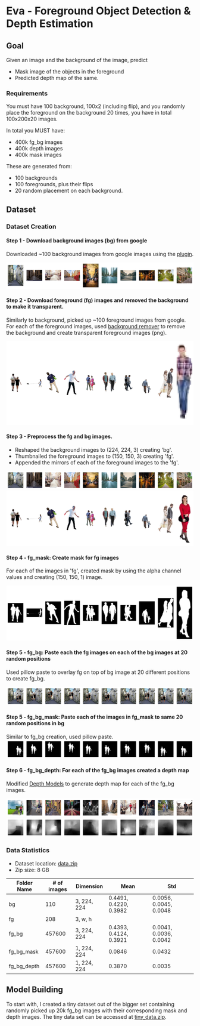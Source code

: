 # Eva - Foreground Object Detection & Depth Estimation

## Goal

Given an image and the background of the image, predict 

* Mask image of the objects in the foreground 
* Predicted depth map of the same.

### Requirements

You must have 100 background, 100x2 (including flip), and you randomly place the foreground on the background 20 times, you have in total 100x200x20 images. 

In total you MUST have:

* 400k fg_bg images
* 400k depth images
* 400k mask images

These are generated from:
* 100 backgrounds
* 100 foregrounds, plus their flips
* 20 random placement on each background.

## Dataset

### Dataset Creation

#### Step 1 - Download background images (bg) from google 
Downloaded ~100 background images from google images using the [plugin](https://chrome.google.com/webstore/detail/fatkun-batch-download-ima/nnjjahlikiabnchcpehcpkdeckfgnohf?hl=en). 

![background-sample](https://github.com/raguram/eva/blob/master/S15/ReadMeImages/bg.png)

#### Step 2 - Download foreground (fg) images and removed the background to make it transparent. 
Similarly to background, picked up ~100 foreground images from google. For each of the foreground images, used [background remover](https://www.remove.bg/) to remove the background and create transparent foreground images (png). 

![foreground-sample](https://github.com/raguram/eva/blob/master/S15/ReadMeImages/fg.png)

#### Step 3 - Preprocess the fg and bg images. 
* Reshaped the background images to (224, 224, 3) creating 'bg'.
* Thumbnailed the foreground images to (150, 150, 3) creating 'fg'.
* Appended the mirrors of each of the foreground images to the 'fg'. 

![background-processed](https://github.com/raguram/eva/blob/master/S15/ReadMeImages/bg_processed.png)
![foreground-processed](https://github.com/raguram/eva/blob/master/S15/ReadMeImages/fg_processed.png)

#### Step 4 - fg_mask: Create mask for fg images 
For each of the images in 'fg', created mask by using the alpha channel values and creating (150, 150, 1) image.

![foreground-mask](https://github.com/raguram/eva/blob/master/S15/ReadMeImages/fg_mask.png)

#### Step 5 - fg_bg: Paste each the fg images on each of the bg images at 20 random positions 
Used pillow paste to overlay fg on top of bg image at 20 different positions to create fg_bg. 

![fg-bg](https://github.com/raguram/eva/blob/master/S15/ReadMeImages/bg_fg.png)

#### Step 5 - fg_bg_mask: Paste each of the images in fg_mask to same 20 random positions in bg
Similar to fg_bg creation, used pillow paste. 
![fg-bg-mask](https://github.com/raguram/eva/blob/master/S15/ReadMeImages/bg_fg_mask.png)

#### Step 6 - fg_bg_depth: For each of the fg_bg images created a depth map
Modified [Depth Models](https://github.com/ialhashim/DenseDepth/blob/master/DenseDepth.ipynb) to generate depth map for each of the fg_bg images. 

![fg-bg](https://github.com/raguram/eva/blob/master/S15/ReadMeImages/depth_1.png)
![fg-bg-depth](https://github.com/raguram/eva/blob/master/S15/ReadMeImages/depth_output.png)

### Data Statistics 

- Dataset location: [data.zip](https://drive.google.com/open?id=1NL7ZwDcC0P64L2n_LWqlQSJB45lAHpfD)
- Zip size: 8 GB 

| Folder Name | # of images |  Dimension  |          Mean          |          Std           |
|-------------|-------------|-------------|------------------------|------------------------|
| bg          |         110 | 3, 224, 224 | 0.4491, 0.4220, 0.3982 | 0.0056, 0.0045, 0.0048 |
| fg          |         208 | 3, w, h     |                        |                        |
| fg_bg       |      457600 | 3, 224, 224 | 0.4393, 0.4124, 0.3921 | 0.0041, 0.0036, 0.0042 |
| fg_bg_mask  |      457600 | 1, 224, 224 | 0.0846                 | 0.0432                 |
| fg_bg_depth |      457600 | 1, 224, 224 | 0.3870                 | 0.0035                 |


## Model Building 

To start with, I created a tiny dataset out of the bigger set containing randomly picked up 20k fg_bg images with their corresponding mask and depth images. The tiny data set can be accessed at [tiny_data.zip](https://drive.google.com/open?id=1Tw2Ijf2l7fERsOEQ7k_IMRXYTzm4BaI4). 

